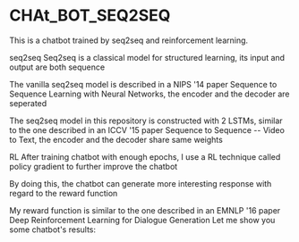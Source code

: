 # CHAt_BOT_SEQ2SEQ
This is a chatbot trained by seq2seq and reinforcement learning.

seq2seq
Seq2seq is a classical model for structured learning, its input and output are both sequence

The vanilla seq2seq model is described in a NIPS '14 paper Sequence to Sequence Learning with Neural Networks, the encoder and the decoder are seperated

The seq2seq model in this repository is constructed with 2 LSTMs, similar to the one described in an ICCV '15 paper Sequence to Sequence -- Video to Text, the encoder and the decoder share same weights

RL
After training chatbot with enough epochs, I use a RL technique called policy gradient to further improve the chatbot

By doing this, the chatbot can generate more interesting response with regard to the reward function

My reward function is similar to the one described in an EMNLP '16 paper Deep Reinforcement Learning for Dialogue Generation
Let me show you some chatbot's results:



